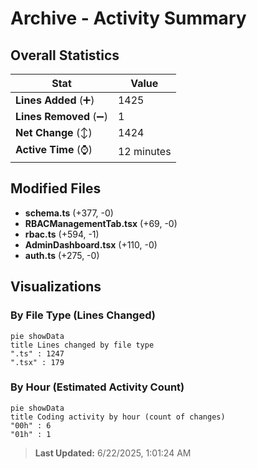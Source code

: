 # Archive - Activity Summary 

## Overall Statistics

| Stat                   | Value                                                             |
| ---------------------- | ----------------------------------------------------------------- |
| **Lines Added** (➕)   | 1425                                          |
| **Lines Removed** (➖) | 1                                        |
| **Net Change** (↕)    | 1424                |
| **Active Time** (⌚)   | 12 minutes |


## Modified Files
- **schema.ts** (+377, -0)
- **RBACManagementTab.tsx** (+69, -0)
- **rbac.ts** (+594, -1)
- **AdminDashboard.tsx** (+110, -0)
- **auth.ts** (+275, -0)

## Visualizations

### By File Type (Lines Changed)

```mermaid
pie showData
title Lines changed by file type
".ts" : 1247
".tsx" : 179
```

### By Hour (Estimated Activity Count)

```mermaid
pie showData
title Coding activity by hour (count of changes)
"00h" : 6
"01h" : 1
```


> **Last Updated:** 6/22/2025, 1:01:24 AM